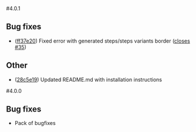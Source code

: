 #4.0.1

## Bug fixes
- ([ff37e20](https://github.com/alexkrechik/featuresGenerator/commit/ff37e20282881538ac8942ceeddb28247997ee18))
  Fixed error with generated steps/steps variants border ([closes #35](https://github.com/alexkrechik/featuresGenerator/issues/35))

## Other
- ([28c5e19](https://github.com/alexkrechik/featuresGenerator/commit/28c5e194590a09fc179c186becf45fa61df36dc2))
  Updated README.md with installation instructions

#4.0.0

## Bug fixes
- Pack of bugfixes
